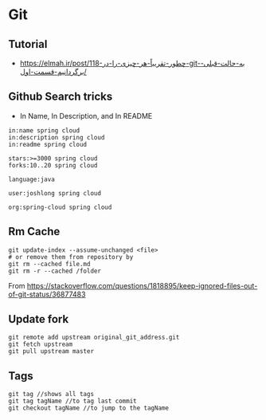 # Git

## Tutorial

* https://elmah.ir/post/118-چطور-تقریباً-هر-چیزی-را-در-git-به-حالت-قبلی-برگردانیم-قسمت-اول/

## Github Search tricks

* In Name, In Description, and In README

```
in:name spring cloud
in:description spring cloud
in:readme spring cloud

stars:>=3000 spring cloud
forks:10..20 spring cloud

language:java

user:joshlong spring cloud

org:spring-cloud spring cloud
```

## Rm Cache

```shell
git update-index --assume-unchanged <file>
# or remove them from repository by
git rm --cached file.md
git rm -r --cached /folder
```

From <https://stackoverflow.com/questions/1818895/keep-ignored-files-out-of-git-status/36877483> 

## Update fork

```shell
git remote add upstream original_git_address.git
git fetch upstream 
git pull upstream master
```

## Tags

```shell
git tag //shows all tags
git tag tagName //to tag last commit
git checkout tagName //to jump to the tagName
```